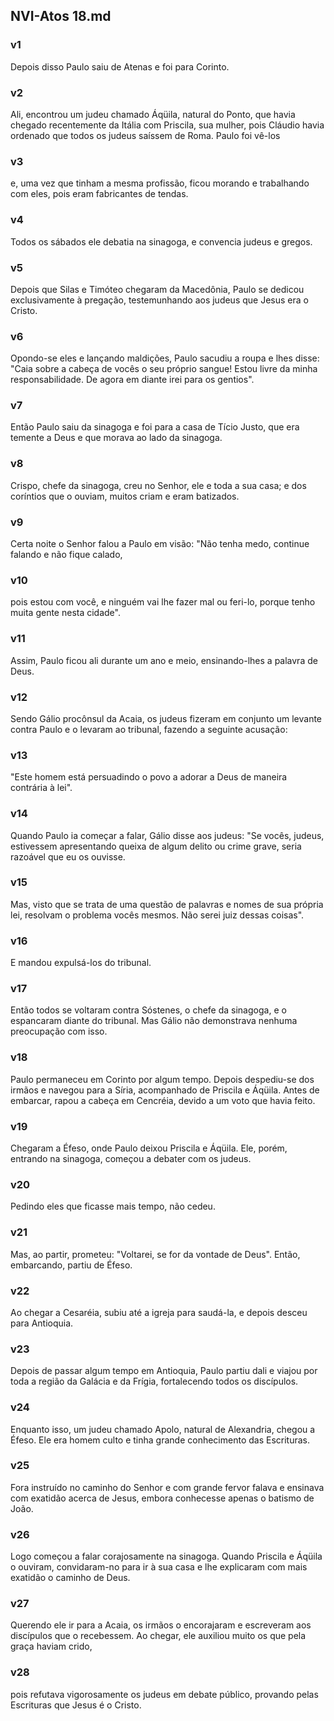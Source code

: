 ## NVI-Atos 18.md
### v1
 Depois disso Paulo saiu de Atenas e foi para Corinto.
### v2
 Ali, encontrou um judeu chamado Áqüila, natural do Ponto, que havia chegado recentemente da Itália com Priscila, sua mulher, pois Cláudio havia ordenado que todos os judeus saíssem de Roma. Paulo foi vê-los
### v3
 e, uma vez que tinham a mesma profissão, ficou morando e trabalhando com eles, pois eram fabricantes de tendas.
### v4
 Todos os sábados ele debatia na sinagoga, e convencia judeus e gregos.
### v5
 Depois que Silas e Timóteo chegaram da Macedônia, Paulo se dedicou exclusivamente à pregação, testemunhando aos judeus que Jesus era o Cristo.
### v6
 Opondo-se eles e lançando maldições, Paulo sacudiu a roupa e lhes disse: "Caia sobre a cabeça de vocês o seu próprio sangue! Estou livre da minha responsabilidade. De agora em diante irei para os gentios".
### v7
 Então Paulo saiu da sinagoga e foi para a casa de Tício Justo, que era temente a Deus e que morava ao lado da sinagoga.
### v8
 Crispo, chefe da sinagoga, creu no Senhor, ele e toda a sua casa; e dos coríntios que o ouviam, muitos criam e eram batizados.
### v9
 Certa noite o Senhor falou a Paulo em visão: "Não tenha medo, continue falando e não fique calado,
### v10
 pois estou com você, e ninguém vai lhe fazer mal ou feri-lo, porque tenho muita gente nesta cidade".
### v11
 Assim, Paulo ficou ali durante um ano e meio, ensinando-lhes a palavra de Deus.
### v12
 Sendo Gálio procônsul da Acaia, os judeus fizeram em conjunto um levante contra Paulo e o levaram ao tribunal, fazendo a seguinte acusação:
### v13
 "Este homem está persuadindo o povo a adorar a Deus de maneira contrária à lei".
### v14
 Quando Paulo ia começar a falar, Gálio disse aos judeus: "Se vocês, judeus, estivessem apresentando queixa de algum delito ou crime grave, seria razoável que eu os ouvisse.
### v15
 Mas, visto que se trata de uma questão de palavras e nomes de sua própria lei, resolvam o problema vocês mesmos. Não serei juiz dessas coisas".
### v16
 E mandou expulsá-los do tribunal.
### v17
 Então todos se voltaram contra Sóstenes, o chefe da sinagoga, e o espancaram diante do tribunal. Mas Gálio não demonstrava nenhuma preocupação com isso.
### v18
 Paulo permaneceu em Corinto por algum tempo. Depois despediu-se dos irmãos e navegou para a Síria, acompanhado de Priscila e Áqüila. Antes de embarcar, rapou a cabeça em Cencréia, devido a um voto que havia feito.
### v19
 Chegaram a Éfeso, onde Paulo deixou Priscila e Áqüila. Ele, porém, entrando na sinagoga, começou a debater com os judeus.
### v20
 Pedindo eles que ficasse mais tempo, não cedeu.
### v21
 Mas, ao partir, prometeu: "Voltarei, se for da vontade de Deus". Então, embarcando, partiu de Éfeso.
### v22
 Ao chegar a Cesaréia, subiu até a igreja para saudá-la, e depois desceu para Antioquia.
### v23
 Depois de passar algum tempo em Antioquia, Paulo partiu dali e viajou por toda a região da Galácia e da Frígia, fortalecendo todos os discípulos.
### v24
 Enquanto isso, um judeu chamado Apolo, natural de Alexandria, chegou a Éfeso. Ele era homem culto e tinha grande conhecimento das Escrituras.
### v25
 Fora instruído no caminho do Senhor e com grande fervor falava e ensinava com exatidão acerca de Jesus, embora conhecesse apenas o batismo de João.
### v26
 Logo começou a falar corajosamente na sinagoga. Quando Priscila e Áqüila o ouviram, convidaram-no para ir à sua casa e lhe explicaram com mais exatidão o caminho de Deus.
### v27
 Querendo ele ir para a Acaia, os irmãos o encorajaram e escreveram aos discípulos que o recebessem. Ao chegar, ele auxiliou muito os que pela graça haviam crido,
### v28
 pois refutava vigorosamente os judeus em debate público, provando pelas Escrituras que Jesus é o Cristo.
